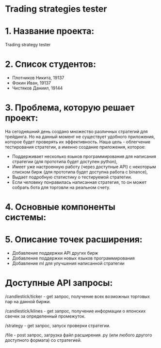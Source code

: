 # Trading strategies tester
# 1. Название проекта:

Trading strategy tester

# 2. Список студентов:

- Плотников Никита, 19137
- Фокин Иван, 19137
- Чистяков Даниил, 19144

# 3. Проблема, которую решает проект:

  На сегодняшний день создано множество различных стратегий для трейдинга. Но на данный момент не существует удобного приложения, которое будет
проверять их эффективность. Наша цель - облегчение тестирования стратегии, а именно создание приложения, которое:

- Поддерживает несколько языков программирования для написания стратегии (для прототипа будет доступен python),
- Имеет уже настроенную работу (через доступные API) с некоторым списком бирж (для прототипа будет доступна работа с binance),
- Выдает подробную статистику о тестируемой стратегии.
- Если человеку понравилась написанная стратегия, то он может собрать бота для торговли на реальном счету.

# 4. Основные компоненты системы: 


# 5. Описание точек расширения:
- Добавление поддержки API других бирж
- Добавление поддержки новых языков программирования
- Добавление ml для улучшения написанной стратегии

# Доступные API запросы:
/candlestick/ticker - get запрос, получение всех возможных торговых пар на данной биржи.

/candlestick/klines - get запрос, получение информации о японских свечек за определенный промежуток.

/strategy - get запрос, запуск проверки стратегии.

/file - post запрос, загрузка файл расширения .py (или любого другого доступного формата) со стратегией.
